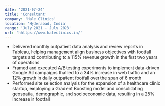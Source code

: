 ```yaml
---
date: '2021-07-24'
title: 'Consultant'
company: 'Hale Clinics'
location: 'Hyderabad, India'
range: 'July 2021 - July 2023'
url: 'hhttps://www.haleclinics.in/'
---
```


- Delivered monthly outpatient data analysis and review reports in Tableau, helping management align business objectives with footfall targets and contributing to a 115% revenue growth in the first two years of operations
- Framed and executed A/B testing experiments to implement data-driven Google Ad campaigns that led to a 34% increase in web traffic and an 12% growth in daily outpatient footfall over the span of 6 month
- Performed site selection analysis for the expansion of a healthcare clinic startup, employing a Gradient Boosting model and consolidating geospatial, demographic, and socioeconomic data, resulting in a 25% increase in footfall
